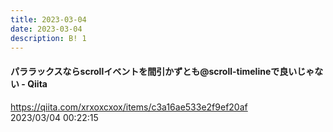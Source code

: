 ```yaml
---
title: 2023-03-04
date: 2023-03-04
description: B! 1
---
```


#### パララックスならscrollイベントを間引かずとも@scroll-timelineで良いじゃない - Qiita
https://qiita.com/xrxoxcxox/items/c3a16ae533e2f9ef20af<br>
2023/03/04 00:22:15<br>



